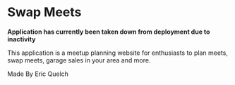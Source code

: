 # Swap Meets

**Application has currently been taken down from deployment due to inactivity**

This application is a meetup planning website for enthusiasts to plan meets, swap meets, garage sales in your area and more. 

Made By Eric Quelch
